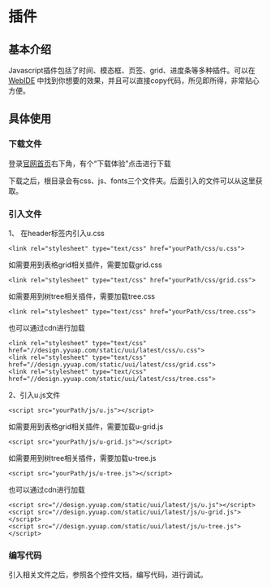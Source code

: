 # 插件

## 基本介绍
Javascript插件包括了时间、模态框、页签、grid、进度条等多种插件。可以在 [WebIDE](http://design.yyuap.com/dist/pages/webIDE/index.html#/demos/ui/dialog/message) 中找到你想要的效果，并且可以直接copy代码，所见即所得，非常贴心方便。

## 具体使用

### 下载文件
登录[官网首页](http://design.yyuap.com/)右下角，有个“下载体验”点击进行下载

下载之后，根目录会有css、js、fonts三个文件夹。后面引入的文件可以从这里获取。

### 引入文件

1、 在header标签内引入u.css

	<link rel="stylesheet" type="text/css" href="yourPath/css/u.css">
如需要用到表格grid相关插件，需要加载grid.css

```
<link rel="stylesheet" type="text/css" href="yourPath/css/grid.css">
```

如需要用到树tree相关插件，需要加载tree.css

```
<link rel="stylesheet" type="text/css" href="yourPath/css/tree.css">
```

也可以通过cdn进行加载

	<link rel="stylesheet" type="text/css" href="//design.yyuap.com/static/uui/latest/css/u.css">
	<link rel="stylesheet" type="text/css" href="//design.yyuap.com/static/uui/latest/css/grid.css">
	<link rel="stylesheet" type="text/css" href="//design.yyuap.com/static/uui/latest/css/tree.css">

2、引入u.js文件

	<script src="yourPath/js/u.js"></script>
如需要用到表格grid相关插件，需要加载u-grid.js

```
<script src="yourPath/js/u-grid.js"></script>
```

如需要用到树tree相关插件，需要加载u-tree.js

```
<script src="yourPath/js/u-tree.js"></script>
```

也可以通过cdn进行加载

	<script src="//design.yyuap.com/static/uui/latest/js/u.js"></script>
	<script src="//design.yyuap.com/static/uui/latest/js/u-grid.js"></script>
	<script src="//design.yyuap.com/static/uui/latest/js/u-tree.js"></script>

### 编写代码

引入相关文件之后，参照各个控件文档，编写代码，进行调试。
